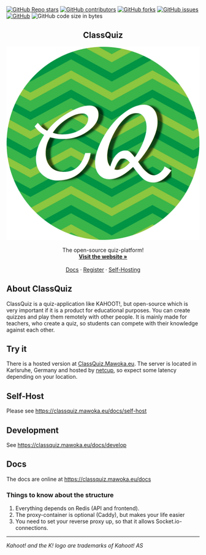<a href="https://github.com/mawoka-myblock/ClassQuiz/stargazers"><img alt="GitHub Repo stars" src="https://img.shields.io/github/stars/mawoka-myblock/classquiz?style=for-the-badge"></a>
<a href="https://github.com/mawoka-myblock/ClassQuiz/graphs/contributors"><img alt="GitHub contributors" src="https://img.shields.io/github/contributors/mawoka-myblock/classquiz?color=green&style=for-the-badge"></a>
<a href="https://github.com/mawoka-myblock/ClassQuiz/network/members"><img alt="GitHub forks" src="https://img.shields.io/github/forks/mawoka-myblock/classquiz?style=for-the-badge"></a>
<a href="https://github.com/mawoka-myblock/ClassQuiz/issues?q=is%3Aissue+is%3Aopen+sort%3Aupdated-desc"><img alt="GitHub issues" src="https://img.shields.io/github/issues/mawoka-myblock/classquiz?style=for-the-badge"></a>
<a href="https://github.com/mawoka-myblock/ClassQuiz/blob/master/LICENSE"><img alt="GitHub" src="https://img.shields.io/github/license/mawoka-myblock/classquiz?style=for-the-badge"></a>
<img alt="GitHub code size in bytes" src="https://img.shields.io/github/languages/code-size/mawoka-myblock/classquiz?style=for-the-badge">

<div align='center'>
    <h2 align='center'>ClassQuiz</h2>
    <img src='logo.png' alt='ClassQuiz Logo'>
    <p align='center'>
        The open-source quiz-platform!
        <br/>
        <a href='https://classquiz.mawoka.eu/'><strong>Visit the website »</strong></a>
        <br />
        <br />
        <a href='https://classquiz.mawoka.eu/docs'>Docs</a>
        ·
        <a href='https://classquiz.mawoka.eu/account/register'>Register</a>
        ·
        <a href='https://classquiz.mawoka.eu/docs/self-host'>Self-Hosting</a>
    </p>
</div>

## About ClassQuiz

ClassQuiz is a quiz-application like KAHOOT!, but open-source which is very important if it is a product for educational
purposes. You can create quizzes and play them remotely with other people. It is mainly made for teachers, who create a
quiz, so students can compete with their knowledge against each other.

## Try it

There is a hosted version at [ClassQuiz.Mawoka.eu](https://classquiz.mawoka.eu?utm_medium=Github&utm_source=Readme). The
server is located in Karlsruhe, Germany and hosted by [netcup](https://mawoka.eu/redir?token=2), so expect some latency
depending on your location.

## Self-Host

Please see https://classquiz.mawoka.eu/docs/self-host

## Development

See https://classquiz.mawoka.eu/docs/develop

## Docs

The docs are online at https://classquiz.mawoka.eu/docs

### Things to know about the structure

1. Everything depends on Redis (API and frontend).
2. The proxy-container is optional (Caddy), but makes your life easier
3. You need to set your reverse proxy up, so that it allows Socket.io-connections.

---
*Kahoot! and the K! logo are trademarks of Kahoot! AS*